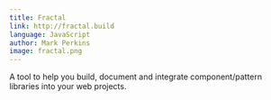 ```yaml
---
title: Fractal
link: http://fractal.build
language: JavaScript
author: Mark Perkins
image: fractal.png
---
```


A tool to help you build, document and integrate component/pattern libraries into your web projects.
